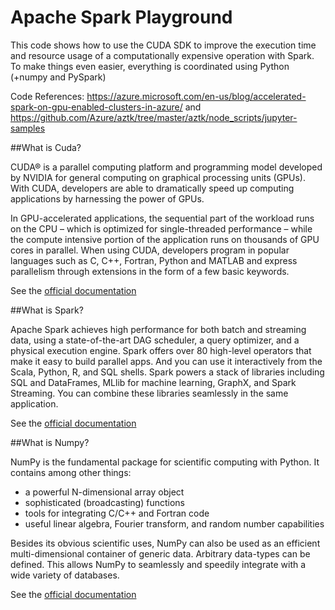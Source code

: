 # Apache Spark Playground

This code shows how to use the CUDA SDK to improve the execution time and resource usage of a computationally expensive operation with Spark. To make things even easier, everything is coordinated using Python (+numpy and PySpark)

Code References: https://azure.microsoft.com/en-us/blog/accelerated-spark-on-gpu-enabled-clusters-in-azure/ and https://github.com/Azure/aztk/tree/master/aztk/node_scripts/jupyter-samples

##What is Cuda?

CUDA® is a parallel computing platform and programming model developed by NVIDIA for general computing on graphical processing units (GPUs). With CUDA, developers are able to dramatically speed up computing applications by harnessing the power of GPUs.

In GPU-accelerated applications, the sequential part of the workload runs on the CPU – which is optimized for single-threaded performance – while the compute intensive portion of the application runs on thousands of GPU cores in parallel. When using CUDA, developers program in popular languages such as C, C++, Fortran, Python and MATLAB and express parallelism through extensions in the form of a few basic keywords.

See the [official documentation](https://developer.nvidia.com/cuda-zone)

##What is Spark?

Apache Spark achieves high performance for both batch and streaming data, using a state-of-the-art DAG scheduler, a query optimizer, and a physical execution engine.
Spark offers over 80 high-level operators that make it easy to build parallel apps. And you can use it interactively from the Scala, Python, R, and SQL shells.
Spark powers a stack of libraries including SQL and DataFrames, MLlib for machine learning, GraphX, and Spark Streaming. You can combine these libraries seamlessly in the same application.

See the [official documentation](https://spark.apache.org/)

##What is Numpy?

NumPy is the fundamental package for scientific computing with Python. It contains among other things:

* a powerful N-dimensional array object
* sophisticated (broadcasting) functions
* tools for integrating C/C++ and Fortran code
* useful linear algebra, Fourier transform, and random number capabilities

Besides its obvious scientific uses, NumPy can also be used as an efficient multi-dimensional container of generic data. Arbitrary data-types can be defined. This allows NumPy to seamlessly and speedily integrate with a wide variety of databases.

See the [official documentation](http://www.numpy.org/)